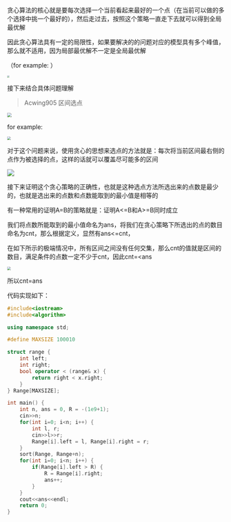 贪心算法的核心就是要每次选择一个当前看起来最好的一个点（在当前可以做的多个选择中挑一个最好的），然后走过去，按照这个策略一直走下去就可以得到全局最优解

因此贪心算法具有一定的局限性，如果要解决的的问题对应的模型具有多个峰值，那么就不适用，因为局部最优解不一定是全局最优解

（for example: ）

<img src="https://tva1.sinaimg.cn/large/e6c9d24ely1h25nxjq90uj20g807ewei.jpg" style="zoom:33%;" />

接下来结合具体问题理解

> Acwing905 区间选点

<img src="https://tva1.sinaimg.cn/large/e6c9d24ely1h25m11w2kij20vs0raabz.jpg" style="zoom:60%;" />

for example:

<img src="https://tva1.sinaimg.cn/large/e6c9d24ely1h25n48g67pj216m0aejrr.jpg" style="zoom:50%;" />

对于这个问题来说，使用贪心的思想来选点的方法就是：每次将当前区间最右侧的点作为被选择的点，这样的话就可以覆盖尽可能多的区间

![](https://tva1.sinaimg.cn/large/e6c9d24ely1h25nqchiwyj213u0iywgj.jpg)

接下来证明这个贪心策略的正确性，也就是这种选点方法所选出来的点数是最少的，也就是选出来的点数和点数能取到的最小值是相等的

有一种常用的证明A=B的策略就是：证明A<=B和A>=B同时成立

我们将点数所能取到的最小值命名为ans，将我们在贪心策略下所选出的点的数目命名为cnt，那么根据定义，显然有ans<=cnt，

在如下所示的极端情况中，所有区间之间没有任何交集，那么cnt的值就是区间的数目，满足条件的点数一定不少于cnt，因此cnt=<ans

<img src="https://tva1.sinaimg.cn/large/e6c9d24ely1h25yvtge0oj21080bidfy.jpg" style="zoom:50%;" />

所以cnt=ans

代码实现如下：

```cpp
#include<iostream>
#include<algorithm>

using namespace std;

#define MAXSIZE 100010

struct range {
    int left;
    int right;
    bool operator < (range& x) {
        return right < x.right;
    }
} Range[MAXSIZE];

int main() {
    int n, ans = 0, R = -(1e9+1);
    cin>>n;
    for(int i=0; i<n; i++) {
        int l, r;
        cin>>l>>r;
        Range[i].left = l, Range[i].right = r;
    }
    sort(Range, Range+n);
    for(int i=0; i<n; i++) {
        if(Range[i].left > R) {
            R = Range[i].right;
            ans++;
        }
    }
    cout<<ans<<endl;
    return 0;
}
```

